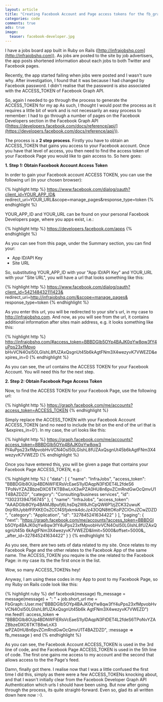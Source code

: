 ```yaml
---
layout: article
title: "Creating Facebook Account and Page access tokens for the fb_graph gem"
categories: code
comments: true
ads: true
image:
  teaser: facebook-developer.jpg
---
```


I have a jobs board app built in Ruby on Rails ([http://infrajobshq.com](http://infrajobshq.com)).  As jobs are posted to the site by job advertisers, the app posts shortened information about each jobs to both Twitter and Facebook pages.

Recently, the app started failing when jobs were posted and I wasn't sure why.  After investigation, I found that it was because I had changed by Facebook password.  I didn't realise that the password is also associated with the ACCESS_TOKEN of Facebook Graph API.

So, again I needed to go through the process to generate the ACCESS_TOKEN for my ap As such, I thought I would post the process as it requires a little bit of work and is not necessarily an easy process to remember: I had to go through a number of pages on the Facebook Developers section in the Facebook Graph API ([https://developers.facebook.com/docs/reference/api/](https://developers.facebook.com/docs/reference/api/)).

The process is a **2 step process**. Firstly you have to obtain an ACCESS_TOKEN that gains you access to your Facebook account.  Once you have that level of access, you then need to find the access token of your Facebook Page you would like to gain access to.  So here goes:

**1. Step 1: Obtain Facebook Account Access Token**

In order to gain your Facebook account ACCESS TOKEN, you can use the following url (in your chosen browser):

{% highlight http %}
https://www.facebook.com/dialog/oauth?client_id=YOUR_APP_ID&
  redirect_uri=YOUR_URL&scope=manage_pages&response_type=token
{% endhighlight %}

YOUR_APP_ID and YOUR_URL can be found on your personal Facebook Developers page, where you apps exist, i.e.:

{% highlight http %}
https://developers.facebook.com/apps
{% endhighlight %}

As you can see from this page, under the Summary section, you can find your:

* App ID/API Key
* Site URL

So, substituting YOUR_APP_ID with your "App ID/API Key" and YOUR_URL with your "Site URL", you will have a url that looks something like this:

{% highlight http %}
https://www.facebook.com/dialog/oauth?client_id=542148432111423&
  redirect_uri=http://infrajobshq.com/&scope=manage_pages&
  response_type=token
{% endhighlight %}

As you enter this url, you will be redirected to your site's url, in my case to http://infrajobshq.com.  And now, as you will see from the url, it contains additional information after sites main address, e.g. it looks something like this:

{% highlight http %}
http://infrajobshq.com/#access_token=BBBDGIb5OYp4BAJK0qYw8qw3fY4uPps23xfMpvo
  bHvVCN4OsI50LGIshL8fUZAxQsgnUt45b6kAgtFNm3X4wezyvK7VWEZD&expires_in=0
{% endhighlight %}

As you can see, the url contains the ACCESS TOKEN for your Facebook Account.  You will need this for the next step.


**2. Step 2: Obtain Facebook Page Access Token**

Now, to find the ACCESS TOKEN for your Facebook Page, use the following url:

{% highlight http %}
https://graph.facebook.com/me/accounts?access_token=ACCESS_TOKEN
{% endhighlight %}

Simply replace the ACCESS_TOKEN with your Facebook Account ACCESS_TOKEN (and no need to include the bit on the end of the url that is '&expires_in=0').  In my case, the url looks like this:

{% highlight http %}
https://graph.facebook.com/me/accounts?access_token=BBBDGIb5OYp4BAJK0qYw8qw3
  fY4uPps23xfMpvobHvVCN4OsI50LGIshL8fUZAxQsgnUt45b6kAgtFNm3X4wezyvK7VWEZD
{% endhighlight %}

Once you have entered this, you will be given a page that contains your Facebook Page ACCESS_TOKEN, e.g.:

{% highlight http %}
{
   "data": [
      {
         "name": "InfraJobs",
         "access_token": "BBBDGIb8OUp4BDNWFlERsVcEaeS1lylDAqpN3FtDET4L2fdeS6
            TPoNvYZAZBbzeDXC6TKTB8wLnX3wPZA0HU8n6pvZCmRndGwOcQmvU1T4BAZDZD",
         "category": "Consulting/business services",
         "id": "130231394756745"
      },
      {
         "name": "InfraJobs",
         "access_token": "AAADGIb8OYp4BAMJBpufj6LhsDq2W8JhCpQW6P1zjZCK32uwuK
            0njrRItJybbfFPXKEOsZCCf4Sfjxkmk4dcJz43OQN8ttOKoPZClOnJZCwZDZD",
         "category": "Application",
         "id": "327845241634422"
      }
   ],
   "paging": {
      "next": "https://graph.facebook.com/me/accounts?access_token=BBBDGI
        b5OYp4BAJK0qYw8qw3fY4uPps23xfMpvobHvVCN4OsI50LGIshL8fUZAxQsgnUt45b
        6kAgtFNm3X4wezyvK7VWEZD&limit=5000&offset=5000&_
  _after_id=327845241634422"
   }
}
{% endhighlight %}

As you see, there are two sets of data related to my site.  Once relates to my Facebook Page and the other relates to the Facebook App of the same name.  The ACCESS_TOKEN you require is the one related to the Facebook Page: in my case its the the first once in the list.

Wow, so many ACCESS_TOKENs hey!

Anyway, I am using these codes in my App to post to my Facebook Page, so my Ruby on Rails code look like this:

{% highlight ruby %}
def facebook(message)
  fb_message = message(message) + ": " + job.short_url
  me = FbGraph::User.me("BBBDGIb5OYp4BAJK0qYw8qw3fY4uPps23xfMpvobHvVCN4OsI50LGIshL8fUZAxQsgnUt45b6k
	AgtFNm3X4wezyvK7VWEZD")
  me.feed!(
    :access_token => "BBBDGIb8OUp4BDNWFlERsVcEaeS1lylDAqpN3FtDET4L2fdeS6TPoNvYZAZBbzeDXC6TKTB8wLnX3
		wPZA0HU8n6pvZCmRndGwOcQmvU1T4BAZDZD",
    :message => fb_message
  )
end
{% endhighlight %}

As you can see, the Facebook Account ACCESS_TOKEN is used in the 3rd line of code, and the Facebook Page ACCESS_TOKEN is used in the 5th line of code.  The first one gains me access to my account and the second that allows access to the the Page's feed.

Damn, finally got there.  I realise now that I was a little confused the first time I did this, simply as there were a few ACCESS_TOKENs knocking about, and that I wasn't initially clear from the Facebook Developer Graph API Authentication which urls I should have been using.  But now after going through the process, its quite straight-forward.  Even so, glad its all written down here now :-).
